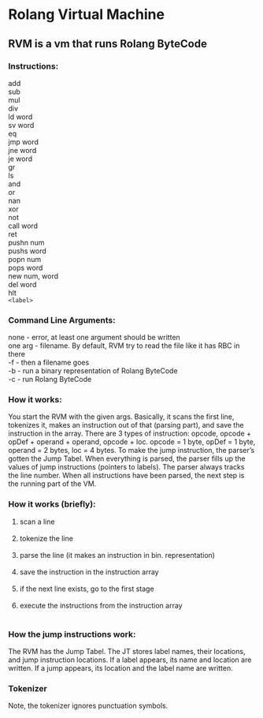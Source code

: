 
# Rolang Virtual Machine
 
 
## RVM is a vm that runs Rolang ByteCode
 
 
### Instructions:<br>
add<br>
sub    <br>
mul    <br>
div    <br>
ld    word<br>
sv    word<br>
eq<br>
jmp    word<br>
jne    word<br>
je     word<br>
gr<br>
ls<br>
and<br>
or<br>
nan<br>
xor<br>
not<br>
call   word<br>
ret <br>
pushn  num    <br>
pushs  word    <br>
popn   num    <br>
pops   word    <br>
new    num, word<br>
del    word<br>
hlt<br>
`<label>`<br>
 
 
### Command Line Arguments:<br>
none - error, at least one argument should be written<br>
one arg - filename. By default, RVM try to read the file like it has RBC in there<br>
-f - then a filename goes<br>
-b - run a binary representation of Rolang ByteCode<br>
-c - run Rolang ByteCode<br>
 
 
### How it works:<br>
You start the RVM with the given args. Basically, it scans the first line, tokenizes it, makes an instruction out of that (parsing part), and save the instruction in the array. There are 3 types of instruction: opcode, opcode + opDef + operand + operand, opcode + loc. opcode = 1 byte, opDef = 1 byte, operand = 2 bytes, loc = 4 bytes. To make the jump instruction, the parser’s gotten the Jump Tabel. When everything is parsed, the parser fills up the values of jump instructions (pointers to labels). The parser always tracks the line number. When all instructions have been parsed, the next step is the running part of the VM.
 
 
### How it works (briefly):<br>
<ol>
    <li>scan a line</li><br>
    <li>tokenize the line</li><br>
    <li>parse the line (it makes an instruction in bin. representation)</li><br>
    <li>save the instruction in the instruction array</li><br>
    <li>if the next line exists, go to the first stage </li><br>
    <li>execute the instructions from the instruction array</li><br>
</ol>
 
 
### How the jump instructions work: <br>
The RVM has the Jump Tabel. The JT stores label names, their locations, and jump instruction locations. If a label appears, its name and location are written. If a jump appears, its location and the label name are written.<br>


### Tokenizer
Note, the tokenizer ignores punctuation symbols.
